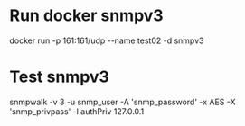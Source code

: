 # Run docker snmpv3
docker run -p 161:161/udp --name test02 -d snmpv3 

# Test snmpv3
snmpwalk -v 3 -u snmp_user -A 'snmp_password' -x AES -X 'snmp_privpass' -l authPriv 127.0.0.1 
